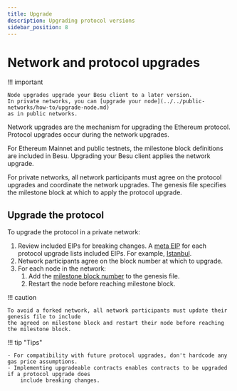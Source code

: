 ```yaml
---
title: Upgrade
description: Upgrading protocol versions
sidebar_position: 8
---
```


# Network and protocol upgrades

!!! important

    Node upgrades upgrade your Besu client to a later version.
    In private networks, you can [upgrade your node](../../public-networks/how-to/upgrade-node.md)
    as in public networks.

Network upgrades are the mechanism for upgrading the Ethereum protocol. Protocol upgrades occur during the network upgrades.

For Ethereum Mainnet and public testnets, the milestone block definitions are included in Besu. Upgrading your Besu client applies the network upgrade.

For private networks, all network participants must agree on the protocol upgrades and coordinate the network upgrades. The genesis file specifies the milestone block at which to apply the protocol upgrade.

## Upgrade the protocol

To upgrade the protocol in a private network:

1. Review included EIPs for breaking changes. A [meta EIP](https://eips.ethereum.org/meta) for each protocol upgrade lists included EIPs. For example, [Istanbul](https://eips.ethereum.org/EIPS/eip-1679).
1. Network participants agree on the block number at which to upgrade.
1. For each node in the network:
   1. Add the [milestone block number](../../public-networks/reference/genesis-items.md#milestone-blocks) to the genesis file.
   1. Restart the node before reaching milestone block.

!!! caution

    To avoid a forked network, all network participants must update their genesis file to include
    the agreed on milestone block and restart their node before reaching the milestone block.

!!! tip "Tips"

    - For compatibility with future protocol upgrades, don't hardcode any gas price assumptions.
    - Implementing upgradeable contracts enables contracts to be upgraded if a protocol upgrade does
        include breaking changes.
